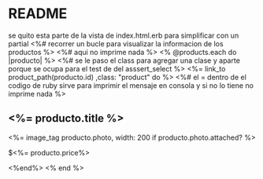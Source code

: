 # README

se quito esta parte de la vista de index.html.erb para simplificar con un partial
<%# recorrer un bucle para visualizar la informacion de los productos %>
<%# aqui no imprime nada %>
<% @products.each do |producto| %>
<%# se le paso el class para agregar una clase y aparte porque se ocupa para el test de del asssert_select %>
<%= link_to product_path(producto.id) ,class: "product" do %>
<%# el = dentro de el codigo de ruby sirve para imprimir el mensaje en consola y si no lo tiene no imprime nada %>
<h2> <%= producto.title %> </h2>
<%= image_tag producto.photo, width: 200 if producto.photo.attached? %>
<p>$<%= producto.price%></p>
<%end%>
<% end %>
